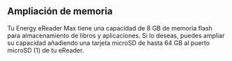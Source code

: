 ## Ampliación de memoria

Tu Energy eReader Max tiene una capacidad de 8 GB de memoria flash para almacenamiento de libros y aplicaciones. Si lo deseas, puedes ampliar su capacidad añadiendo una tarjeta microSD de hasta 64 GB al puerto microSD (1) de tu eReader.
